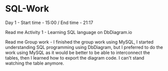 # SQL-Work

Day 1 - Start time - 15:00 / End time - 21:17

Read me Activity 1 - Learning SQL language on DbDiagram.io

Read me Group work - I finished the group work using MySQL, I started understanding SQL programming using DbDiagram, but I preferred to do the work using MySQL as it would be better to be able to interconnect the tables, then I learned how to export the diagram code. I can't stand watching the table anymore.

